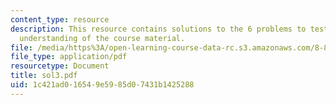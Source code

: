 ```yaml
---
content_type: resource
description: This resource contains solutions to the 6 problems to test the student's
  understanding of the course material.
file: /media/https%3A/open-learning-course-data-rc.s3.amazonaws.com/8-811-particle-physics-ii-fall-2005/1c421ad016549e5985d07431b1425288_sol3.pdf
file_type: application/pdf
resourcetype: Document
title: sol3.pdf
uid: 1c421ad0-1654-9e59-85d0-7431b1425288
---
```

